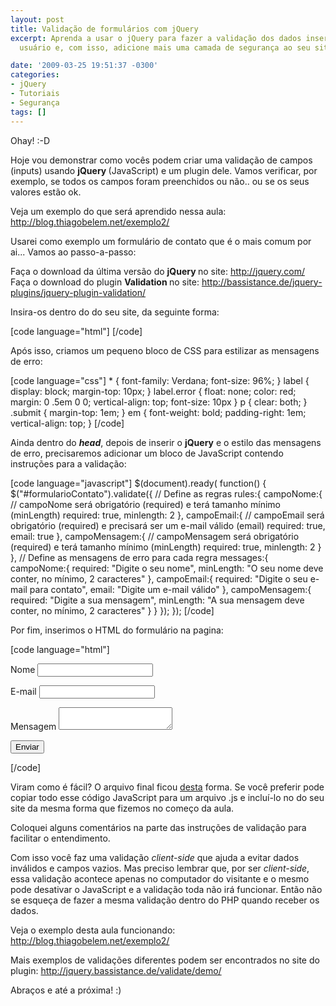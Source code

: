 ```yaml
---
layout: post
title: Validação de formulários com jQuery
excerpt: Aprenda a usar o jQuery para fazer a validação dos dados inseridos pelo seu
  usuário e, com isso, adicione mais uma camada de segurança ao seu site.

date: '2009-03-25 19:51:37 -0300'
categories:
- jQuery
- Tutoriais
- Segurança
tags: []
---
```

<p>Ohay!  :-D</p>
<p>Hoje vou demonstrar como vocês podem criar uma validação de campos (inputs) usando <strong>jQuery </strong>(JavaScript) e um plugin dele. Vamos verificar, por exemplo, se todos os campos foram preenchidos ou não.. ou se os seus valores estão ok.</p>
<p>Veja um exemplo do que será aprendido nessa aula:
<a href="/exemplo2" target="_blank">http://blog.thiagobelem.net/exemplo2/</a></p>
<p>Usarei como exemplo um formulário de contato que é o mais comum por ai... Vamos ao passo-a-passo:</p>
<p>Faça o download da última versão do <strong>jQuery </strong>no site: <a href="http://jquery.com/" target="_blank">http://jquery.com/
</a>Faça o download do plugin <strong>Validation </strong>no site: <a href="http://bassistance.de/jquery-plugins/jquery-plugin-validation/" target="_blank">http://bassistance.de/jquery-plugins/jquery-plugin-validation/</a></p>
<p>Insira-os dentro do <head> do seu site, da seguinte forma:</p>
<p>[code language="html"]
<script src="jquery.js" type="text/javascript"></script>
 <script src="jquery.validate.js" type="text/javascript"></script>
[/code]</p>
<p>Após isso, criamos um pequeno bloco de CSS para estilizar as mensagens de erro:</p>
<p>[code language="css"]
* { font-family: Verdana; font-size: 96%; }
label { display: block; margin-top: 10px; }
label.error { float: none; color: red; margin: 0 .5em 0 0; vertical-align: top; font-size: 10px }
p { clear: both; }
.submit { margin-top: 1em; }
em { font-weight: bold; padding-right: 1em; vertical-align: top; }
[/code]</p>
<p>Ainda dentro do <em><strong>head</strong></em>, depois de inserir o <strong>jQuery</strong> e o estilo das mensagens de erro, precisaremos adicionar um bloco de JavaScript contendo instruções para a validação:</p>
<p>[code language="javascript"]
$(document).ready( function() {
	$("#formularioContato").validate({
		// Define as regras
		rules:{
			campoNome:{
				// campoNome será obrigatório (required) e terá tamanho mínimo (minLength)
				required: true, minlength: 2
			},
			campoEmail:{
				// campoEmail será obrigatório (required) e precisará ser um e-mail válido (email)
				required: true, email: true
			},
			campoMensagem:{
				// campoMensagem será obrigatório (required) e terá tamanho mínimo (minLength)
				required: true, minlength: 2
			}
		},
		// Define as mensagens de erro para cada regra
		messages:{
			campoNome:{
				required: "Digite o seu nome",
				minLength: "O seu nome deve conter, no mínimo, 2 caracteres"
			},
			campoEmail:{
				required: "Digite o seu e-mail para contato",
				email: "Digite um e-mail válido"
			},
			campoMensagem:{
				required: "Digite a sua mensagem",
				minLength: "A sua mensagem deve conter, no mínimo, 2 caracteres"
			}
		}
	});
});
[/code]</p>
<p>Por fim, inserimos o HTML do formulário na pagina:</p>
<p>[code language="html"]
<form id="formularioContato" method="post"></p>
<p>	<label for="nome">Nome</label>
	<input id="nome" name="campoNome" type="text" /></p>
<p>	<label for="email">E-mail</label>
	<input id="email" name="campoEmail" type="text" /></p>
<p>	<label for="mensagem">Mensagem</label>
	<textarea id="mensagem" name="campoMensagem"></textarea></p>
<p>	<input class="submit" type="submit" value="Enviar" /></p>
<p></form>
[/code]</p>
<p>Viram como é fácil? O arquivo final ficou <a href="/exemplo2" target="_blank">desta</a> forma. Se você preferir pode copiar todo esse código JavaScript para um arquivo .js e incluí-lo no <head> do seu site da mesma forma que fizemos no começo da aula.</p>
<p>Coloquei alguns comentários na parte das instruções de validação para facilitar o entendimento.</p>
<p>Com isso você faz uma validação <em>client-side</em> que ajuda a evitar dados inválidos e campos vazios. Mas preciso lembrar que, por ser <em>client-side</em>, essa validação acontece apenas no computador do visitante e o mesmo pode desativar o JavaScript e a validação toda não irá funcionar. Então não se esqueça de fazer a mesma validação dentro do PHP quando receber os dados.</p>
<p>Veja o exemplo desta aula funcionando:
<a href="/exemplo2" target="_blank">http://blog.thiagobelem.net/exemplo2/</a></p>
<p>Mais exemplos de validações diferentes podem ser encontrados no site do plugin:
<a href="http://jquery.bassistance.de/validate/demo/" target="_blank">http://jquery.bassistance.de/validate/demo/</a></p>
<p>Abraços e até a próxima! :)</p>
